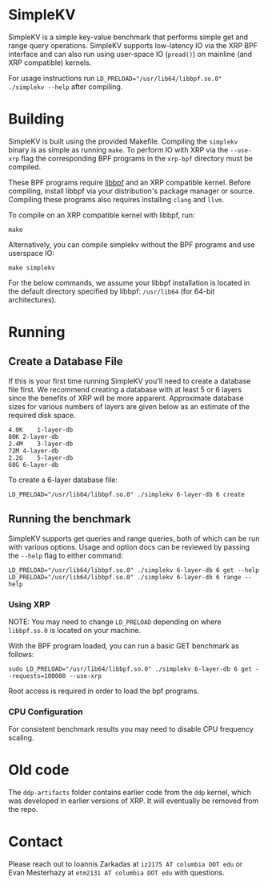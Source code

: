# SimpleKV
SimpleKV is a simple key-value benchmark that performs simple get and range
query operations.  SimpleKV supports low-latency IO via the XRP BPF interface
and can also run using user-space IO (`pread()`) on mainline (and XRP
compatible) kernels.

For usage instructions run `LD_PRELOAD="/usr/lib64/libbpf.so.0" ./simplekv --help` after compiling.


# Building
SimpleKV is built using the provided Makefile. Compiling the `simplekv` binary
is as simple as running `make`. To perform IO with XRP via the `--use-xrp`
flag the corresponding BPF programs in the `xrp-bpf` directory must be
compiled.

These BPF programs require [libbpf](https://github.com/libbpf/libbpf) and an XRP compatible kernel.
Before compiling, install libbpf via your distribution's package manager or source.
Compiling these programs also requires installing `clang` and `llvm`.

To compile on an XRP compatible kernel with libbpf, run:
```
make
```

Alternatively, you can compile simplekv without the BPF programs and use userspace IO:
```
make simplekv
```

For the below commands, we assume your libbpf installation is located in the
default directory specified by libbpf: `/usr/lib64` (for 64-bit architectures).

# Running

## Create a Database File
If this is your first time running SimpleKV you'll need to create a database
file first.  We recommend creating a database with at least 5 or 6 layers since
the benefits of XRP will be more apparent. Approximate database sizes for
various numbers of layers are given below as an estimate of the required disk
space.
```
4.0K	1-layer-db
80K	2-layer-db
2.4M	3-layer-db
72M	4-layer-db
2.2G	5-layer-db
68G	6-layer-db
```

To create a 6-layer database file:
```
LD_PRELOAD="/usr/lib64/libbpf.so.0" ./simplekv 6-layer-db 6 create
```

## Running the benchmark
SimpleKV supports get queries and range queries, both of which can be run with various options.
Usage and option docs can be reviewed by passing the `--help` flag to either command:
```
LD_PRELOAD="/usr/lib64/libbpf.so.0" ./simplekv 6-layer-db 6 get --help
LD_PRELOAD="/usr/lib64/libbpf.so.0" ./simplekv 6-layer-db 6 range --help
```

### Using XRP

NOTE: You may need to change `LD_PRELOAD` depending on where `libbpf.so.0` is located on your machine.

With the BPF program loaded, you can run a basic GET benchmark as follows:
```
sudo LD_PRELOAD="/usr/lib64/libbpf.so.0" ./simplekv 6-layer-db 6 get --requests=100000 --use-xrp
```

Root access is required in order to load the bpf programs.

### CPU Configuration
For consistent benchmark results you may need to disable CPU frequency scaling.


# Old code

The `ddp-artifacts` folder contains earlier code from the `ddp` kernel, which
was developed in earlier versions of XRP. It will eventually be removed from
the repo.

# Contact
Please reach out to Ioannis Zarkadas at `iz2175 AT columbia DOT edu` or Evan
Mesterhazy at `etm2131 AT columbia DOT edu` with questions.
